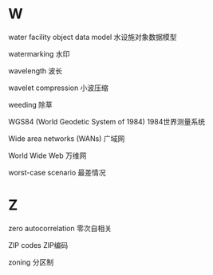 # W

water facility object data model 水设施对象数据模型

watermarking 水印

wavelength 波长

wavelet compression 小波压缩

weeding 除草

WGS84 (World Geodetic System of 1984) 1984世界测量系统

Wide area networks (WANs) 广域网

World Wide Web 万维网

worst-case scenario 最差情况

# Z

zero autocorrelation 零次自相关

ZIP codes ZIP编码

zoning 分区制